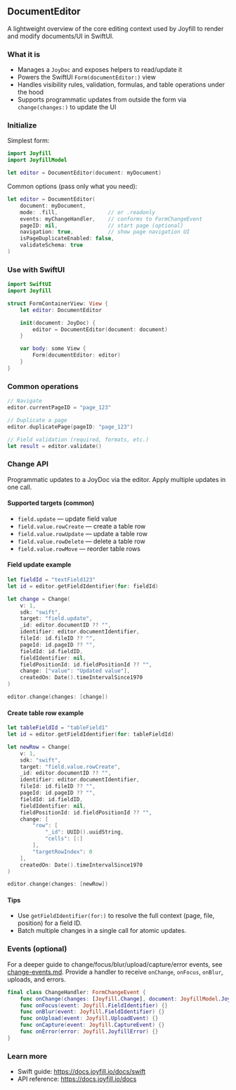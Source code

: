 ## DocumentEditor

A lightweight overview of the core editing context used by Joyfill to render and modify documents/UI in SwiftUI.

### What it is
- Manages a `JoyDoc` and exposes helpers to read/update it
- Powers the SwiftUI `Form(documentEditor:)` view
- Handles visibility rules, validation, formulas, and table operations under the hood
- Supports programmatic updates from outside the form via `change(changes:)` to update the UI

### Initialize

Simplest form:
```swift
import Joyfill
import JoyfillModel

let editor = DocumentEditor(document: myDocument)
```

Common options (pass only what you need):
```swift
let editor = DocumentEditor(
    document: myDocument,
    mode: .fill,                // or .readonly
    events: myChangeHandler,    // conforms to FormChangeEvent
    pageID: nil,                // start page (optional)
    navigation: true,           // show page navigation UI
    isPageDuplicateEnabled: false,
    validateSchema: true
)
```

### Use with SwiftUI
```swift
import SwiftUI
import Joyfill

struct FormContainerView: View {
    let editor: DocumentEditor

    init(document: JoyDoc) {
        editor = DocumentEditor(document: document)
    }

    var body: some View {
        Form(documentEditor: editor)
    }
}
```

### Common operations
```swift
// Navigate
editor.currentPageID = "page_123"

// Duplicate a page
editor.duplicatePage(pageID: "page_123")

// Field validation (required, formats, etc.)
let result = editor.validate()
```

### Change API

Programmatic updates to a JoyDoc via the editor. Apply multiple updates in one call.

#### Supported targets (common)
- `field.update` — update field value
- `field.value.rowCreate` — create a table row
- `field.value.rowUpdate` — update a table row
- `field.value.rowDelete` — delete a table row
- `field.value.rowMove` — reorder table rows

#### Field update example
```swift
let fieldId = "textField123"
let id = editor.getFieldIdentifier(for: fieldId)

let change = Change(
    v: 1,
    sdk: "swift",
    target: "field.update",
    _id: editor.documentID ?? "",
    identifier: editor.documentIdentifier,
    fileId: id.fileID ?? "",
    pageId: id.pageID ?? "",
    fieldId: id.fieldID,
    fieldIdentifier: nil,
    fieldPositionId: id.fieldPositionId ?? "",
    change: ["value": "Updated value"],
    createdOn: Date().timeIntervalSince1970
)

editor.change(changes: [change])
```

#### Create table row example
```swift
let tableFieldId = "tableField1"
let id = editor.getFieldIdentifier(for: tableFieldId)

let newRow = Change(
    v: 1,
    sdk: "swift",
    target: "field.value.rowCreate",
    _id: editor.documentID ?? "",
    identifier: editor.documentIdentifier,
    fileId: id.fileID ?? "",
    pageId: id.pageID ?? "",
    fieldId: id.fieldID,
    fieldIdentifier: nil,
    fieldPositionId: id.fieldPositionId ?? "",
    change: [
        "row": [
            "_id": UUID().uuidString,
            "cells": [:]
        ],
        "targetRowIndex": 0
    ],
    createdOn: Date().timeIntervalSince1970
)

editor.change(changes: [newRow])
```

#### Tips
- Use `getFieldIdentifier(for:)` to resolve the full context (page, file, position) for a field ID.
- Batch multiple changes in a single call for atomic updates.

### Events (optional)
For a deeper guide to change/focus/blur/upload/capture/error events, see [change-events.md](./change-events.md).
Provide a handler to receive `onChange`, `onFocus`, `onBlur`, uploads, and errors.
```swift
final class ChangeHandler: FormChangeEvent {
    func onChange(changes: [Joyfill.Change], document: JoyfillModel.JoyDoc) {}
    func onFocus(event: Joyfill.FieldIdentifier) {}
    func onBlur(event: Joyfill.FieldIdentifier) {}
    func onUpload(event: Joyfill.UploadEvent) {}
    func onCapture(event: Joyfill.CaptureEvent) {}
    func onError(error: Joyfill.JoyfillError) {}
}
```

### Learn more
- Swift guide: https://docs.joyfill.io/docs/swift
- API reference: https://docs.joyfill.io/docs

